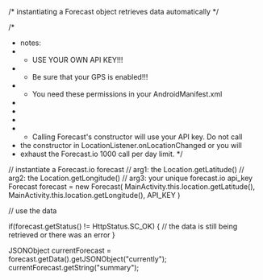 /* instantiating a Forecast object retrieves data automatically */

/*
 * notes:
 * - USE YOUR OWN API KEY!!!
 * - Be sure that your GPS is enabled!!!
 * - You need these permissions in your AndroidManifest.xml
 *   <uses-permission android:name="android.permission.ACCESS_FINE_LOCATION" />
 *   <uses-permission android:name="android.permission.INTERNET" />
 *   
 * - Calling Forecast's constructor will use your API key. Do not call
 *   the constructor in LocationListener.onLocationChanged or you will
 *   exhaust the Forecast.io 1000 call per day limit.
 */

// instantiate a Forecast.io forecast
// arg1: the Location.getLatitude()
// arg2: the Location.getLongitude()
// arg3: your unique forecast.io api_key
Forecast forecast = new Forecast(
  MainActivity.this.location.getLatitude(),
  MainActivity.this.location.getLongitude(),
  API_KEY
)

// use the data

if(forecast.getStatus() != HttpStatus.SC_OK) {
  // the data is still being retrieved or there was an error
}

JSONObject currentForecast = forecast.getData().getJSONObject("currently");
currentForecast.getString("summary");
